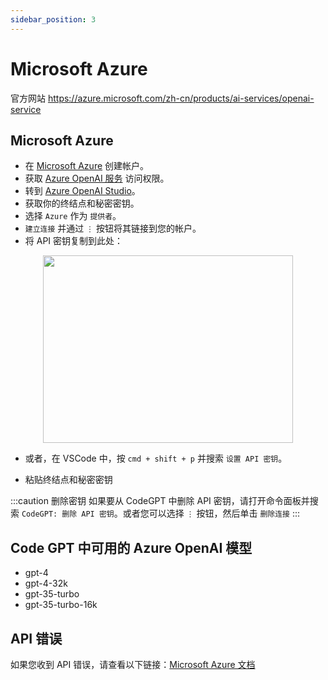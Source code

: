 ```yaml
---
sidebar_position: 3
---
```


# Microsoft Azure

官方网站 https://azure.microsoft.com/zh-cn/products/ai-services/openai-service

## Microsoft Azure
- 在 [Microsoft Azure](https://azure.microsoft.com/zh-cn/free) 创建帐户。
- 获取 [Azure OpenAI 服务](https://azure.microsoft.com/zh-cn/products/ai-services/openai-service) 访问权限。
- 转到 [Azure OpenAI Studio](https://oai.azure.com/)。
- 获取你的终结点和秘密密钥。
- 选择 `Azure` 作为 `提供者`。
- `建立连接` 并通过 `⋮` 按钮将其链接到您的帐户。
- 将 API 密钥复制到此处：

<p align="center">
      <img width="400" height="300" src="https://github.com/davila7/code-gpt-docs/assets/37567214/c89c3c49-1c1a-4fa3-93b3-5ddede97d5e7" />
</p>
 
- 或者，在 VSCode 中，按 `cmd + shift + p` 并搜索 `设置 API 密钥`。
  
- 粘贴终结点和秘密密钥

:::caution 删除密钥
如果要从 CodeGPT 中删除 API 密钥，请打开命令面板并搜索 `CodeGPT: 删除 API 密钥`。或者您可以选择 `⋮` 按钮，然后单击 `删除连接`
:::

## Code GPT 中可用的 Azure OpenAI 模型
- gpt-4
- gpt-4-32k
- gpt-35-turbo
- gpt-35-turbo-16k

## API 错误
如果您收到 API 错误，请查看以下链接：[Microsoft Azure 文档](https://azure.microsoft.com/zh-cn/products/ai-services/openai-service/)
